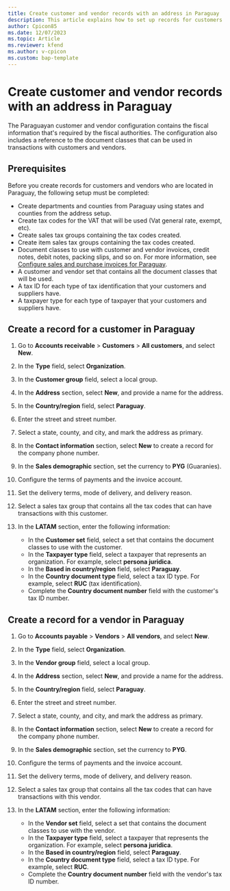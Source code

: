 ```yaml
---
title: Create customer and vendor records with an address in Paraguay
description: This article explains how to set up records for customers and vendors in Paraguay.
author: Cpicon85
ms.date: 12/07/2023
ms.topic: Article
ms.reviewer: kfend
ms.author: v-cpicon
ms.custom: bap-template
---
```


# Create customer and vendor records with an address in Paraguay

The Paraguayan customer and vendor configuration contains the fiscal information that's required by the fiscal authorities. The configuration also includes a reference to the document classes that can be used in transactions with customers and vendors.

## Prerequisites
Before you create records for customers and vendors who are located in Paraguay, the following setup must be completed:
- Create departments and counties from Paraguay using states and counties from the address setup.
- Create tax codes for the VAT that will be used (Vat general rate, exempt, etc).
- Create sales tax groups containing the tax codes created.
- Create item sales tax groups containing the tax codes created.
- Document classes to use with customer and vendor invoices, credit notes, debit notes, packing slips, and so on. For more information, see [Configure sales and purchase invoices for Paraguay](ltm-configure-invoices-Paraguay.md).
- A customer and vendor set that contains all the document classes that will be used.
- A tax ID for each type of tax identification that your customers and suppliers have.
- A taxpayer type for each type of taxpayer that your customers and suppliers have.

## Create a record for a customer in Paraguay

1. Go to **Accounts receivable** \> **Customers** \> **All customers**, and select **New**.
2. In the **Type** field, select **Organization**.
3. In the **Customer group** field, select a local group.
4. In the **Address** section, select **New**, and provide a name for the address.
5. In the **Country/region** field, select **Paraguay**.
6. Enter the street and street number.
7. Select a state, county, and city, and mark the address as primary.
8. In the **Contact information** section, select **New** to create a record for the company phone number.
9. In the **Sales demographic** section, set the currency to **PYG** (Guaranies).
10. Configure the terms of payments and the invoice account.
11. Set the delivery terms, mode of delivery, and delivery reason.
12. Select a sales tax group that contains all the tax codes that can have transactions with this customer.
13. In the **LATAM** section, enter the following information:

    - In the **Customer set** field, select a set that contains the document classes to use with the customer.
    - In the **Taxpayer type** field, select a taxpayer that represents an organization. For example, select **persona juridica**.
    - In the **Based in country/region** field, select **Paraguay**.
    - In the **Country document type** field, select a tax ID type. For example, select **RUC** (tax identification).
    - Complete the **Country document number** field with the customer's tax ID number.

## Create a record for a vendor in Paraguay

1. Go to **Accounts payable** \> **Vendors** \> **All vendors**, and select **New**.
2. In the **Type** field, select **Organization**.
3. In the **Vendor group** field, select a local group.
4. In the **Address** section, select **New**, and provide a name for the address.
5. In the **Country/region** field, select **Paraguay**.
6. Enter the street and street number.
7. Select a state, county, and city, and mark the address as primary.
8. In the **Contact information** section, select **New** to create a record for the company phone number.
9. In the **Sales demographic** section, set the currency to **PYG**.
10. Configure the terms of payments and the invoice account.
11. Set the delivery terms, mode of delivery, and delivery reason.
12. Select a sales tax group that contains all the tax codes that can have transactions with this vendor.
13. In the **LATAM** section, enter the following information:

    - In the **Vendor set** field, select a set that contains the document classes to use with the vendor.
    - In the **Taxpayer type** field, select a taxpayer that represents the organization. For example, select **persona juridica**.
    - In the **Based in country/region** field, select **Paraguay**.
    - In the **Country document type** field, select a tax ID type. For example, select **RUC**.
    - Complete the **Country document number** field with the vendor's tax ID number.
